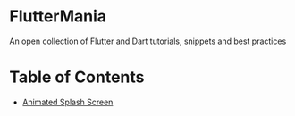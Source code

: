 # FlutterMania
An open collection of Flutter and Dart tutorials, snippets and best practices

# Table of Contents
* [Animated Splash Screen](https://github.com/Delinet/FlutterMania/tree/main/tutorials/animated-splash-screen)
